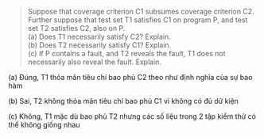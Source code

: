 >Suppose that coverage criterion C1 subsumes coverage criterion C2. 
Further suppose that test set T1 satisfies C1 on program P, and test set
T2 satisfies C2, also on P. \
> (a) Does T1 necessarily satisfy C2? Explain.\
> (b) Does T2 necessarily satisfy C1? Explain.\
> (c) If P contains a fault, and T2
 reveals the fault, T1 does not
 necessarily also reveal the fault. Explain.

(a)
Đúng, T1 thỏa mãn tiêu chí bao phủ C2 theo như định nghĩa của sự bao hàm

(b)
Sai, T2 không thỏa mãn tiêu chí bao phủ C1 vì không có đủ dữ kiện 

(c)
Không, T1 mặc dù bao phủ T2 nhưng các số liệu trong 2 tập kiểm thử có thể không giống nhau 